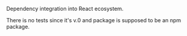 Dependency integration into React ecosystem.

There is no tests since it's v.0 and package is supposed to be an
npm package.